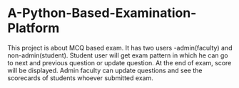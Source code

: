 # A-Python-Based-Examination-Platform
This project is about MCQ based exam. It has two users -admin(faculty) and non-admin(student). Student user will get exam pattern in which he can go to next and previous question or update question. At the end of exam, score will be displayed. Admin faculty can update questions and see the scorecards of students whoever submitted exam.
